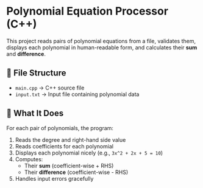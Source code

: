# Polynomial Equation Processor (C++)

This project reads pairs of polynomial equations from a file, validates them, displays each polynomial in human-readable form, and calculates their **sum** and **difference**.

## 📂 File Structure
- `main.cpp` → C++ source file
- `input.txt` → Input file containing polynomial data

## 🧮 What It Does
For each pair of polynomials, the program:
1. Reads the degree and right-hand side value
2. Reads coefficients for each polynomial
3. Displays each polynomial nicely (e.g., `3x^2 + 2x + 5 = 10`)
4. Computes:
   - Their **sum** (coefficient-wise + RHS)
   - Their **difference** (coefficient-wise - RHS)
5. Handles input errors gracefully

